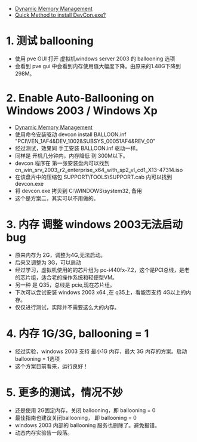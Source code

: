 - [Dynamic Memory Management](https://pve.proxmox.com/wiki/Dynamic_Memory_Management)
- [Quick Method to install DevCon.exe?](https://superuser.com/questions/1002950/quick-method-to-install-devcon-exe)

# 1. 测试 ballooning
  - 使用 pve GUI 打开 虚拟机windows server 2003 的 ballooning 选项
  - 会看到 pve gui 中会看到内存使用值大幅度下降。由原来的1.48G下降到 298M。
 
# 2. Enable Auto-Ballooning on Windows 2003 / Windows Xp
  - [Dynamic Memory Management](https://pve.proxmox.com/wiki/Dynamic_Memory_Management)
  - 使用命令安装驱动 devcon install BALLOON.inf "PCI\VEN_1AF4&DEV_1002&SUBSYS_00051AF4&REV_00"
  - 经过测试，效果同 手工安装 BALLOON.inf 驱动一样。
  - 同样是 开机几分钟内，内存降低 到 300M以下。
  - devcon 程序在 第一张安装盘内可以找到 cn_win_srv_2003_r2_enterprise_x64_with_sp2_vl_cd1_X13-47314.iso
  - 在该盘片中的压缩包 SUPPORT\TOOLS\SUPPORT.cab 内可以找到 devcon.exe
  - 将 devcon.exe 拷贝到 C:\WINDOWS\system32, 备用
  - 这个是方案二，其实可以不用做的。
 
# 3. 内存 调整 windows 2003无法启动 bug
- 原来内存为 2G，调整为4G,无法启动。
- 后来又调整为 3G，可以启动
- 经过学习，虚拟机使用的的芯片组为 pc-i440fx-7.2，这个是PCI总线，是老的芯片组，适合老的操作系统和轻便型VM。
- 另一种 是 Q35，总线是 pcie,现在芯片组。
- 下次可以尝试安装 windows 2003 x64 ,在 q35上，看能否支持 4G以上的内存。
- 仅仅进行测试，实际并不需要这么大的内存。

# 4. 内存 1G/3G, ballooning = 1
- 经过实验，windows 2003 支持  最小1G 内存，最大 3G 内存的方案。启动 ballooning = 1选项
- 这个方案目前看来，运行良好！


# 5. 更多的测试，情况不妙
- 还是使用 2G固定内存，关闭 ballooning，即 ballooning = 0
- 最佳指南也建议关闭ballooning， 即 ballooning = 0
- windows 2003 内部的 ballooning 服务也删除了。避免报错。
- 动态内存实验告一段落。
